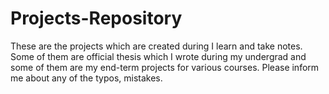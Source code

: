 # Projects-Repository
These are the projects which are created during I learn and take notes. Some of them are official thesis which I wrote during my undergrad and some of them are my end-term projects for various courses. Please inform me about any of the typos, mistakes.
